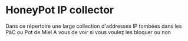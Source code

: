 # HoneyPot IP collector

Dans ce répertoire une large collection d'addresses IP tombées dans les PàC ou Pot de Miel
A vous de voir si vous voulez les bloquer ou non
